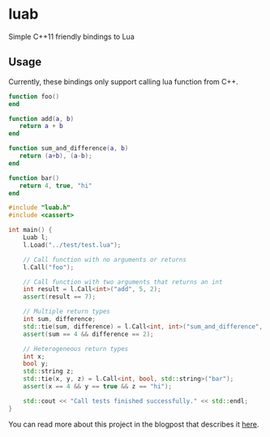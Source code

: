 # luab

Simple C++11 friendly bindings to Lua

## Usage

Currently, these bindings only support calling lua function from C++.

```lua
function foo()
end

function add(a, b)
   return a + b
end

function sum_and_difference(a, b)
   return (a+b), (a-b);
end

function bar()
   return 4, true, "hi"
end
```

```c++
#include "luab.h"
#include <cassert>

int main() {
    Luab l;
    l.Load("../test/test.lua");

    // Call function with no arguments or returns
    l.Call("foo");

    // Call function with two arguments that returns an int
    int result = l.Call<int>("add", 5, 2);
    assert(result == 7);

    // Multiple return types
    int sum, difference;
    std::tie(sum, difference) = l.Call<int, int>("sum_and_difference", 3, 1);
    assert(sum == 4 && difference == 2);

    // Heterogeneous return types
    int x;
    bool y;
    std::string z;
    std::tie(x, y, z) = l.Call<int, bool, std::string>("bar");
    assert(x == 4 && y == true && z == "hi");

    std::cout << "Call tests finished successfully." << std::endl;
}
```

You can read more about this project in the blogpost that describes it [here](http://www.jeremyong.com/blog/2014/01/10/interfacing-lua-with-templates-in-c-plus-plus-11/).
